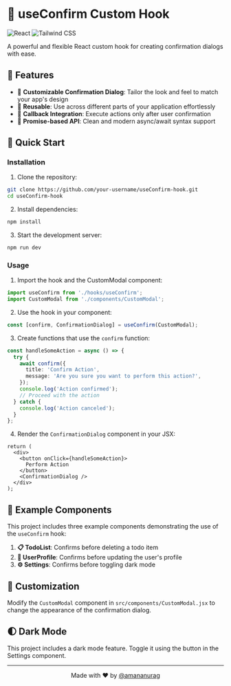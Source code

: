 # 🎣 useConfirm Custom Hook

<div align="left">
  <img src="https://img.shields.io/badge/React-20232A?style=for-the-badge&logo=react&logoColor=61DAFB" alt="React" />
  <img src="https://img.shields.io/badge/Tailwind_CSS-38B2AC?style=for-the-badge&logo=tailwind-css&logoColor=white" alt="Tailwind CSS" />
</div>

A powerful and flexible React custom hook for creating confirmation dialogs with ease.

## 🌟 Features

- 🎨 **Customizable Confirmation Dialog**: Tailor the look and feel to match your app's design
- 🔄 **Reusable**: Use across different parts of your application effortlessly
- 🤝 **Callback Integration**: Execute actions only after user confirmation
- 🤞 **Promise-based API**: Clean and modern async/await syntax support

## 🚀 Quick Start

### Installation

1. Clone the repository:

```bash
git clone https://github.com/your-username/useConfirm-hook.git
cd useConfirm-hook
```

2. Install dependencies:

```bash
npm install
```

3. Start the development server:

```bash
npm run dev
```

### Usage

1. Import the hook and the CustomModal component:

```typescript
import useConfirm from './hooks/useConfirm';
import CustomModal from './components/CustomModal';
```

2. Use the hook in your component:

```typescript
const [confirm, ConfirmationDialog] = useConfirm(CustomModal);
```

3. Create functions that use the `confirm` function:

```typescript
const handleSomeAction = async () => {
  try {
    await confirm({
      title: 'Confirm Action',
      message: 'Are you sure you want to perform this action?',
    });
    console.log('Action confirmed');
    // Proceed with the action
  } catch {
    console.log('Action canceled');
  }
};
```

4. Render the `ConfirmationDialog` component in your JSX:

```tsx
return (
  <div>
    <button onClick={handleSomeAction}>
      Perform Action
    </button>
    <ConfirmationDialog />
  </div>
);
```

## 🧩 Example Components

This project includes three example components demonstrating the use of the `useConfirm` hook:

1. **📋 TodoList**: Confirms before deleting a todo item
2. **👤 UserProfile**: Confirms before updating the user's profile
3. **⚙️ Settings**: Confirms before toggling dark mode

## 🎨 Customization

Modify the `CustomModal` component in `src/components/CustomModal.jsx` to change the appearance of the confirmation dialog.

## 🌓 Dark Mode

This project includes a dark mode feature. Toggle it using the button in the Settings component.

---

<p align="center">
  Made with ❤️ by <a href="https://github.com/amananurag20/custom-hook-implementation">@amananurag</a>
</p>
